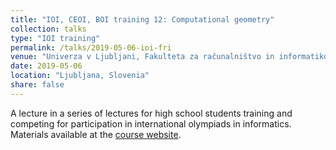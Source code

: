 ```yaml
---
title: "IOI, CEOI, BOI training 12: Computational geometry"
collection: talks
type: "IOI training"
permalink: /talks/2019-05-06-ioi-fri
venue: "Univerza v Ljubljani, Fakulteta za računalništvo in informatiko"
date: 2019-05-06
location: "Ljubljana, Slovenia"
share: false
---
```


A lecture in a series of lectures for high school students training and competing
for participation in international olympiads in informatics. 
Materials available at the [course website](https://moodle.lusy.fri.uni-lj.si/course/view.php?id=60).

